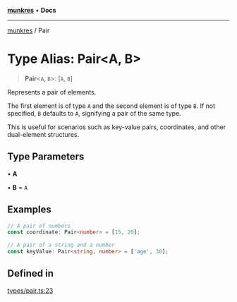 [**munkres**](../README.md) • **Docs**

***

[munkres](../globals.md) / Pair

# Type Alias: Pair\<A, B\>

> **Pair**\<`A`, `B`\>: [`A`, `B`]

Represents a pair of elements.

The first element is of type `A` and the second element is of type `B`.
If not specified, `B` defaults to `A`, signifying a pair of the same
type.

This is useful for scenarios such as key-value pairs, coordinates, and
other dual-element structures.

## Type Parameters

• **A**

• **B** = `A`

## Examples

```typescript
// A pair of numbers
const coordinate: Pair<number> = [15, 20];
```

```typescript
// A pair of a string and a number
const keyValue: Pair<string, number> = ['age', 30];
```

## Defined in

[types/pair.ts:23](https://github.com/havelessbemore/munkres/blob/2bca77bc19fdfcfa233ab72272d7e1cb2cdab5ce/src/types/pair.ts#L23)
